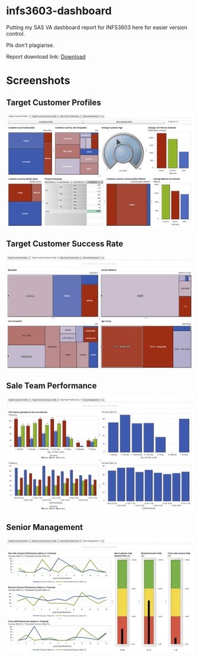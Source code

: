 # infs3603-dashboard

Putting my SAS VA dashboard report for INFS3603 here for easier version control.

Pls don't plagiarise.

Report download link: [Download](https://github.com/WeilonYing/infs3603-dashboard/raw/master/printReport.pdf)

# Screenshots
## Target Customer Profiles
![Target Customer Profiles](https://raw.githubusercontent.com/WeilonYing/infs3603-dashboard/master/screenshots/tab1.png)

## Target Customer Success Rate
![Target Customer Success Rate](https://raw.githubusercontent.com/WeilonYing/infs3603-dashboard/master/screenshots/tab2.png)

## Sale Team Performance
![Sale Team Performance](https://raw.githubusercontent.com/WeilonYing/infs3603-dashboard/master/screenshots/tab3.png)

## Senior Management
![Senior Management](https://raw.githubusercontent.com/WeilonYing/infs3603-dashboard/master/screenshots/tab4.png)

